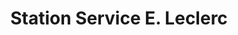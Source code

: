 ---
title: "Station Service E. Leclerc"
url: /montceau-les-mines/station-service-e-leclerc/
shop: gaz
---
